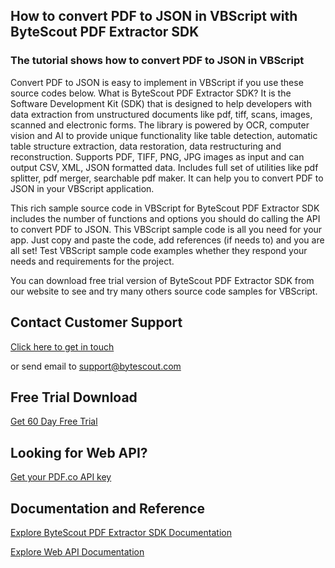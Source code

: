 ## How to convert PDF to JSON in VBScript with ByteScout PDF Extractor SDK

### The tutorial shows how to convert PDF to JSON in VBScript

Convert PDF to JSON is easy to implement in VBScript if you use these source codes below. What is ByteScout PDF Extractor SDK? It is the Software Development Kit (SDK) that is designed to help developers with data extraction from unstructured documents like pdf, tiff, scans, images, scanned and electronic forms. The library is powered by OCR, computer vision and AI to provide unique functionality like table detection, automatic table structure extraction, data restoration, data restructuring and reconstruction. Supports PDF, TIFF, PNG, JPG images as input and can output CSV, XML, JSON formatted data. Includes full set of utilities like pdf splitter, pdf merger, searchable pdf maker. It can help you to convert PDF to JSON in your VBScript application.

This rich sample source code in VBScript for ByteScout PDF Extractor SDK includes the number of functions and options you should do calling the API to convert PDF to JSON. This VBScript sample code is all you need for your app. Just copy and paste the code, add references (if needs to) and you are all set! Test VBScript sample code examples whether they respond your needs and requirements for the project.

You can download free trial version of ByteScout PDF Extractor SDK from our website to see and try many others source code samples for VBScript.

## Contact Customer Support

[Click here to get in touch](https://bytescout.zendesk.com/hc/en-us/requests/new?subject=ByteScout%20PDF%20Extractor%20SDK%20Question)

or send email to [support@bytescout.com](mailto:support@bytescout.com?subject=ByteScout%20PDF%20Extractor%20SDK%20Question) 

## Free Trial Download

[Get 60 Day Free Trial](https://bytescout.com/download/web-installer?utm_source=github-readme)

## Looking for Web API? 

[Get your PDF.co API key](https://pdf.co/documentation/api?utm_source=github-readme)

## Documentation and Reference

[Explore ByteScout PDF Extractor SDK Documentation](https://bytescout.com/documentation/index.html?utm_source=github-readme)

[Explore Web API Documentation](https://pdf.co/documentation/api?utm_source=github-readme)
